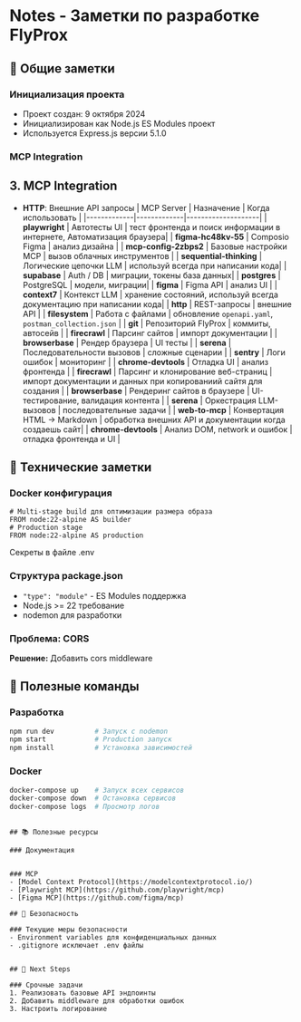 # Notes - Заметки по разработке FlyProx

## 📝 Общие заметки

### Инициализация проекта
- Проект создан: 9 октября 2024
- Инициализирован как Node.js ES Modules проект
- Используется Express.js версии 5.1.0

### MCP Integration
## 3. MCP Integration
- **HTTP**: Внешние API запросы
| MCP Server | Назначение | Когда использовать |
|-------------|-------------|--------------------|
| **playwright** | Автотесты UI | тест фронтенда и поиск информации в интернете, Автоматизация браузера|
| **figma-hc48kv-55** | Composio Figma | анализ дизайна |
| **mcp-config-2zbps2** | Базовые настройки MCP | вызов облачных инструментов |
| **sequential-thinking** | Логические цепочки LLM | используй всегда при написании кода|
| **supabase** | Auth / DB | миграции, токены база данных|
| **postgres** | PostgreSQL | модели, миграции|
| **figma** | Figma API | анализ UI |
| **context7** | Контекст LLM | хранение состояний, используй всегда документацию при написании кода|
| **http** | REST-запросы | внешние API |
| **filesystem** | Работа с файлами | обновление `openapi.yaml`, `postman_collection.json` |
| **git** | Репозиторий FlyProx | коммиты, автосейв |
| **firecrawl** | Парсинг сайтов | импорт документации |
| **browserbase** | Рендер браузера | UI тесты |
| **serena** | Последовательности вызовов | сложные сценарии |
| **sentry** | Логи ошибок | мониторинг |
| **chrome-devtools** | Отладка UI | анализ фронтенда |
| **firecrawl** | Парсинг и клонирование веб-страниц | импорт документации и данных при копированиий сайтя для создания |
| **browserbase** | Рендеринг сайтов в браузере | UI-тестирование, валидация контента |
| **serena** | Оркестрация LLM-вызовов | последовательные задачи |
| **web-to-mcp** | Конвертация HTML → Markdown | обработка внешних API и документации когда создаешь сайт|
| **chrome-devtools** | Анализ DOM, network и ошибок | отладка фронтенда и UI |



## 🔧 Технические заметки

### Docker конфигурация
```
# Multi-stage build для оптимизации размера образа
FROM node:22-alpine AS builder
# Production stage
FROM node:22-alpine AS production
```

Секреты в файле .env

### Структура package.json
- `"type": "module"` - ES Modules поддержка
- Node.js >= 22 требование
- nodemon для разработки




### Проблема: CORS
**Решение:** Добавить cors middleware

## 🚀 Полезные команды

### Разработка
```bash
npm run dev          # Запуск с nodemon
npm start            # Production запуск
npm install          # Установка зависимостей
```

### Docker
```bash
docker-compose up    # Запуск всех сервисов
docker-compose down  # Остановка сервисов
docker-compose logs  # Просмотр логов
```

```

## 📚 Полезные ресурсы

### Документация


### MCP
- [Model Context Protocol](https://modelcontextprotocol.io/)
- [Playwright MCP](https://github.com/playwright/mcp)
- [Figma MCP](https://github.com/figma/mcp)

## 🔐 Безопасность

### Текущие меры безопасности
- Environment variables для конфиденциальных данных
- .gitignore исключает .env файлы


## 🎯 Next Steps

### Срочные задачи
1. Реализовать базовые API эндпоинты
2. Добавить middleware для обработки ошибок
3. Настроить логирование






